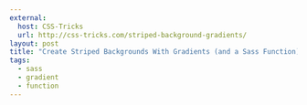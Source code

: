 ```yaml
---
external: 
  host: CSS-Tricks
  url: http://css-tricks.com/striped-background-gradients/
layout: post
title: "Create Striped Backgrounds With Gradients (and a Sass Function)"
tags:
  - sass
  - gradient
  - function
---
```

